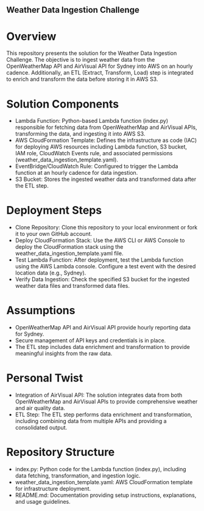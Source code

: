 ## Weather Data Ingestion Challenge

# Overview
This repository presents the solution for the Weather Data Ingestion Challenge. The objective is to ingest weather data from the OpenWeatherMap API and AirVisual API for Sydney into AWS on an hourly cadence. Additionally, an ETL (Extract, Transform, Load) step is integrated to enrich and transform the data before storing it in AWS S3.

# Solution Components
- Lambda Function: Python-based Lambda function (index.py) responsible for fetching data from OpenWeatherMap and AirVisual APIs, transforming the data, and ingesting it into AWS S3.
- AWS CloudFormation Template: Defines the infrastructure as code (IAC) for deploying AWS resources including Lambda function, S3 bucket, IAM role, CloudWatch Events rule, and associated permissions (weather_data_ingestion_template.yaml).
- EventBridge/CloudWatch Rule: Configured to trigger the Lambda function at an hourly cadence for data ingestion.
- S3 Bucket: Stores the ingested weather data and transformed data after the ETL step.

# Deployment Steps
- Clone Repository: Clone this repository to your local environment or fork it to your own GitHub account.
- Deploy CloudFormation Stack: Use the AWS CLI or AWS Console to deploy the CloudFormation stack using the weather_data_ingestion_template.yaml file.
- Test Lambda Function: After deployment, test the Lambda function using the AWS Lambda console. Configure a test event with the desired location data (e.g., Sydney).
- Verify Data Ingestion: Check the specified S3 bucket for the ingested weather data files and transformed data files.

# Assumptions
- OpenWeatherMap API and AirVisual API provide hourly reporting data for Sydney.
- Secure management of API keys and credentials is in place.
- The ETL step includes data enrichment and transformation to provide meaningful insights from the raw data.

# Personal Twist
- Integration of AirVisual API: The solution integrates data from both OpenWeatherMap and AirVisual APIs to provide comprehensive weather and air quality data.
- ETL Step: The ETL step performs data enrichment and transformation, including combining data from multiple APIs and providing a consolidated output.

# Repository Structure
- index.py: Python code for the Lambda function (index.py), including data fetching, transformation, and ingestion logic.
- weather_data_ingestion_template.yaml: AWS CloudFormation template for infrastructure deployment.
- README.md: Documentation providing setup instructions, explanations, and usage guidelines.
